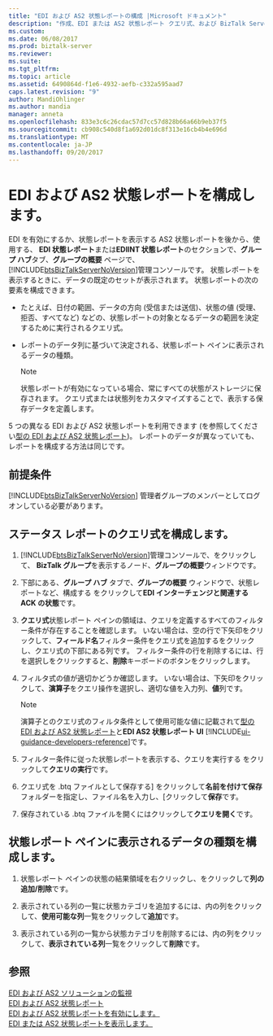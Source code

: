 ```yaml
---
title: "EDI および AS2 状態レポートの構成 |Microsoft ドキュメント"
description: "作成、EDI または AS2 状態レポート クエリ式、および BizTalk Server でのレポートに表示されているデータを選択"
ms.custom: 
ms.date: 06/08/2017
ms.prod: biztalk-server
ms.reviewer: 
ms.suite: 
ms.tgt_pltfrm: 
ms.topic: article
ms.assetid: 6490864d-f1e6-4932-aefb-c332a595aad7
caps.latest.revision: "9"
author: MandiOhlinger
ms.author: mandia
manager: anneta
ms.openlocfilehash: 833e3c6c26cdac57d7cc57d828b66a66b9eb37f5
ms.sourcegitcommit: cb908c540d8f1a692d01dc8f313e16cb4b4e696d
ms.translationtype: MT
ms.contentlocale: ja-JP
ms.lasthandoff: 09/20/2017
---
```

# <a name="configure-an-edi-and-as2-status-report"></a>EDI および AS2 状態レポートを構成します。
EDI を有効にするか、状態レポートを表示する AS2 状態レポートを後から、使用する、 **EDI 状態レポート**または**EDIINT 状態レポート**のセクションで、**グループ ハブ**タブ、**グループの概要** ページで、[!INCLUDE[btsBizTalkServerNoVersion](../includes/btsbiztalkservernoversion-md.md)]管理コンソールです。 状態レポートを表示するときに、データの既定のセットが表示されます。 状態レポートの次の要素を構成できます。  
  
-   たとえば、日付の範囲、データの方向 (受信または送信)、状態の値 (受理、拒否、すべてなど) などの、状態レポートの対象となるデータの範囲を決定するために実行されるクエリ式。  
  
-   レポートのデータ列に基づいて決定される、状態レポート ペインに表示されるデータの種類。  
  
    > [!NOTE]
    >  状態レポートが有効になっている場合、常にすべての状態がストレージに保存されます。 クエリ式または状態列をカスタマイズすることで、表示する保存データを定義します。  
  
 5 つの異なる EDI および AS2 状態レポートを利用できます (を参照してください[型の EDI および AS2 状態レポート](../core/types-of-edi-and-as2-status-reports.md))。 レポートのデータが異なっていても、レポートを構成する方法は同じです。  
  
## <a name="prerequisites"></a>前提条件  
 [!INCLUDE[btsBizTalkServerNoVersion](../includes/btsbiztalkservernoversion-md.md)] 管理者グループのメンバーとしてログオンしている必要があります。  
  
## <a name="configure-the-status-report-query-expression"></a>ステータス レポートのクエリ式を構成します。  
  
1.  [!INCLUDE[btsBizTalkServerNoVersion](../includes/btsbiztalkservernoversion-md.md)]管理コンソールで、をクリックして、 **BizTalk グループ**を表示するノード、**グループの概要**ウィンドウです。  
  
2.  下部にある、**グループ ハブ** タブで、**グループの概要** ウィンドウで、状態レポートなど、構成する をクリックして**EDI インターチェンジと関連する ACK の状態**です。  
  
3.  **クエリ式**状態レポート ペインの領域は、クエリを定義するすべてのフィルター条件が存在することを確認します。 いない場合は、空の行で下矢印をクリックして、**フィールド名**フィルター条件をクエリ式を追加するをクリックし、クエリ式の下部にある列です。 フィルター条件の行を削除するには、行を選択しをクリックすると、**削除**キーボードのボタンをクリックします。  
  
4.  フィルタ式の値が適切かどうか確認します。 いない場合は、下矢印をクリックして、**演算子**をクエリ操作を選択し、適切な値を入力列、**値**列です。  
  
    > [!NOTE]
    >  演算子とのクエリ式のフィルタ条件として使用可能な値に記載されて[型の EDI および AS2 状態レポート](../core/types-of-edi-and-as2-status-reports.md)と**EDI AS2 状態レポート UI** [!INCLUDE[ui-guidance-developers-reference](../includes/ui-guidance-developers-reference.md)]です。  
  
5.  フィルター条件に従った状態レポートを表示する、クエリを実行する をクリックして**クエリの実行**です。  
  
6.  クエリ式を .btq ファイルとして保存する] をクリックして**名前を付けて保存**フォルダーを指定し、ファイル名を入力し、[クリックして**保存**です。  
  
7.  保存されている .btq ファイルを開くにはクリックして**クエリを開く**です。  
  
## <a name="configure-the-type-of-data-displayed-in-the-status-report-pane"></a>状態レポート ペインに表示されるデータの種類を構成します。  
  
1.  状態レポート ペインの状態の結果領域を右クリックし、をクリックして**列の追加/削除**です。  
  
2.  表示されている列の一覧に状態カテゴリを追加するには、内の列をクリックして、**使用可能な列**一覧をクリックして**追加**です。  
  
3.  表示されている列の一覧から状態カテゴリを削除するには、内の列をクリックして、**表示されている列**一覧をクリックして**削除**です。  
  
## <a name="see-also"></a>参照  
 [EDI および AS2 ソリューションの監視](../core/monitoring-edi-and-as2-solutions.md)   
 [EDI および AS2 状態レポート](../core/edi-and-as2-status-reporting.md)   
 [EDI および AS2 状態レポートを有効にします。](../core/enabling-edi-and-as2-status-reports.md)   
 [EDI または AS2 状態レポートを表示します。](../core/displaying-an-edi-or-as2-status-report.md)